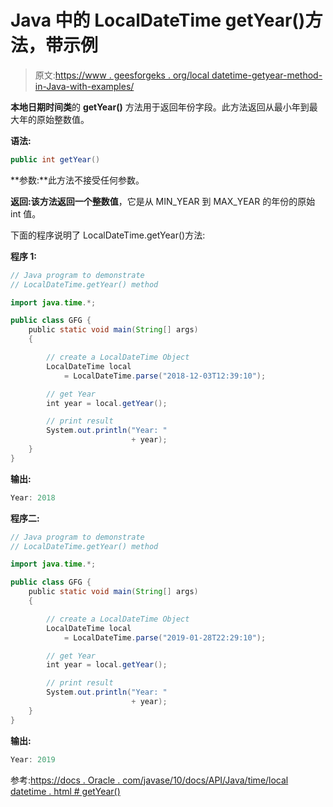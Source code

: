 # Java 中的 LocalDateTime getYear()方法，带示例

> 原文:[https://www . geesforgeks . org/local datetime-getyear-method-in-Java-with-examples/](https://www.geeksforgeeks.org/localdatetime-getyear-method-in-java-with-examples/)

**本地日期时间类**的 **getYear()** 方法用于返回年份字段。此方法返回从最小年到最大年的原始整数值。

**语法:**

```java
public int getYear()

```

**参数:**此方法不接受任何参数。

**返回:**该方法返回一个**整数值**，它是从 MIN_YEAR 到 MAX_YEAR 的年份的原始 int 值。

下面的程序说明了 LocalDateTime.getYear()方法:

**程序 1:**

```java
// Java program to demonstrate
// LocalDateTime.getYear() method

import java.time.*;

public class GFG {
    public static void main(String[] args)
    {

        // create a LocalDateTime Object
        LocalDateTime local
            = LocalDateTime.parse("2018-12-03T12:39:10");

        // get Year
        int year = local.getYear();

        // print result
        System.out.println("Year: "
                           + year);
    }
}
```

**输出:**

```java
Year: 2018

```

**程序二:**

```java
// Java program to demonstrate
// LocalDateTime.getYear() method

import java.time.*;

public class GFG {
    public static void main(String[] args)
    {

        // create a LocalDateTime Object
        LocalDateTime local
            = LocalDateTime.parse("2019-01-28T22:29:10");

        // get Year
        int year = local.getYear();

        // print result
        System.out.println("Year: "
                           + year);
    }
}
```

**输出:**

```java
Year: 2019

```

参考:[https://docs . Oracle . com/javase/10/docs/API/Java/time/local datetime . html # getYear()](https://docs.oracle.com/javase/10/docs/api/java/time/LocalDateTime.html#getYear())
